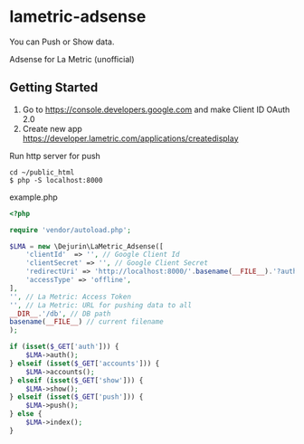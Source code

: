 # lametric-adsense
You can Push or Show data.

Adsense for La Metric (unofficial)

## Getting Started
1. Go to https://console.developers.google.com and make Client ID OAuth 2.0
2. Create new app https://developer.lametric.com/applications/createdisplay 

Run http server for push
```
cd ~/public_html
$ php -S localhost:8000
```

example.php
```php
<?php

require 'vendor/autoload.php';

$LMA = new \Dejurin\LaMetric_Adsense([
    'clientId' 	=> '', // Google Client Id 
    'clientSecret' => '', // Google Client Secret
    'redirectUri' => 'http://localhost:8000/'.basename(__FILE__).'?auth',
    'accessType' => 'offline',
],
'', // La Metric: Access Token
'', // La Metric: URL for pushing data to all 
__DIR__.'/db', // DB path
basename(__FILE__) // current filename
);

if (isset($_GET['auth'])) {
    $LMA->auth();
} elseif (isset($_GET['accounts'])) {
    $LMA->accounts();
} elseif (isset($_GET['show'])) {
    $LMA->show();
} elseif (isset($_GET['push'])) {
    $LMA->push();
} else {
	$LMA->index();
}

```
